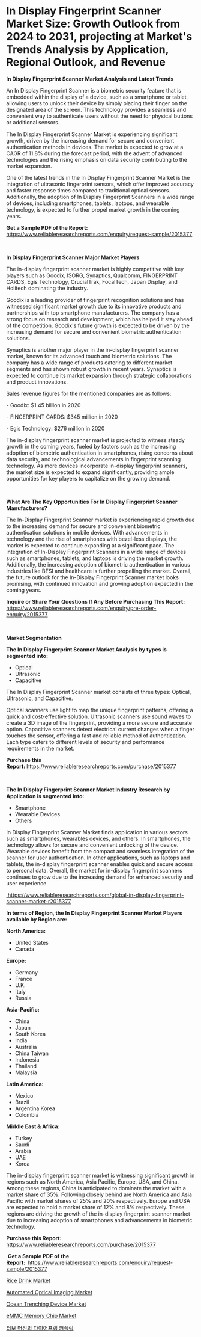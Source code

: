 <p><h1>In Display Fingerprint Scanner Market Size: Growth Outlook from 2024 to 2031, projecting at Market's Trends Analysis by Application, Regional Outlook, and Revenue</h1></p><p><strong>In Display Fingerprint Scanner Market Analysis and Latest Trends</strong></p>
<p><p>An In Display Fingerprint Scanner is a biometric security feature that is embedded within the display of a device, such as a smartphone or tablet, allowing users to unlock their device by simply placing their finger on the designated area of the screen. This technology provides a seamless and convenient way to authenticate users without the need for physical buttons or additional sensors.</p><p>The In Display Fingerprint Scanner Market is experiencing significant growth, driven by the increasing demand for secure and convenient authentication methods in devices. The market is expected to grow at a CAGR of 11.8% during the forecast period, with the advent of advanced technologies and the rising emphasis on data security contributing to the market expansion.</p><p>One of the latest trends in the In Display Fingerprint Scanner Market is the integration of ultrasonic fingerprint sensors, which offer improved accuracy and faster response times compared to traditional optical sensors. Additionally, the adoption of In Display Fingerprint Scanners in a wide range of devices, including smartphones, tablets, laptops, and wearable technology, is expected to further propel market growth in the coming years.</p></p>
<p><strong>Get a Sample PDF of the Report:&nbsp;</strong> <a href="https://www.reliableresearchreports.com/enquiry/request-sample/2015377">https://www.reliableresearchreports.com/enquiry/request-sample/2015377</a></p>
<p>&nbsp;</p>
<p><strong>In Display Fingerprint Scanner Major Market Players</strong></p>
<p><p>The in-display fingerprint scanner market is highly competitive with key players such as Goodix, ISORG, Synaptics, Qualcomm, FINGERPRINT CARDS, Egis Technology, CrucialTrak, FocalTech, Japan Display, and Holitech dominating the industry. </p><p>Goodix is a leading provider of fingerprint recognition solutions and has witnessed significant market growth due to its innovative products and partnerships with top smartphone manufacturers. The company has a strong focus on research and development, which has helped it stay ahead of the competition. Goodix's future growth is expected to be driven by the increasing demand for secure and convenient biometric authentication solutions.</p><p>Synaptics is another major player in the in-display fingerprint scanner market, known for its advanced touch and biometric solutions. The company has a wide range of products catering to different market segments and has shown robust growth in recent years. Synaptics is expected to continue its market expansion through strategic collaborations and product innovations.</p><p>Sales revenue figures for the mentioned companies are as follows: </p><p>- Goodix: $1.45 billion in 2020</p><p>- FINGERPRINT CARDS: $345 million in 2020</p><p>- Egis Technology: $276 million in 2020</p><p>The in-display fingerprint scanner market is projected to witness steady growth in the coming years, fueled by factors such as the increasing adoption of biometric authentication in smartphones, rising concerns about data security, and technological advancements in fingerprint scanning technology. As more devices incorporate in-display fingerprint scanners, the market size is expected to expand significantly, providing ample opportunities for key players to capitalize on the growing demand.</p></p>
<p>&nbsp;</p>
<p><strong>What Are The Key Opportunities For In Display Fingerprint Scanner Manufacturers?</strong></p>
<p><p>The In-Display Fingerprint Scanner market is experiencing rapid growth due to the increasing demand for secure and convenient biometric authentication solutions in mobile devices. With advancements in technology and the rise of smartphones with bezel-less displays, the market is expected to continue expanding at a significant pace. The integration of In-Display Fingerprint Scanners in a wide range of devices such as smartphones, tablets, and laptops is driving the market growth. Additionally, the increasing adoption of biometric authentication in various industries like BFSI and healthcare is further propelling the market. Overall, the future outlook for the In-Display Fingerprint Scanner market looks promising, with continued innovation and growing adoption expected in the coming years.</p></p>
<p><strong>Inquire or Share Your Questions If Any Before Purchasing This Report:</strong> <a href="https://www.reliableresearchreports.com/enquiry/pre-order-enquiry/2015377">https://www.reliableresearchreports.com/enquiry/pre-order-enquiry/2015377</a></p>
<p>&nbsp;</p>
<p><strong>Market Segmentation</strong></p>
<p><strong>The In Display Fingerprint Scanner Market Analysis by types is segmented into:</strong></p>
<p><ul><li>Optical</li><li>Ultrasonic</li><li>Capacitive</li></ul></p>
<p><p>The In Display Fingerprint Scanner market consists of three types: Optical, Ultrasonic, and Capacitive. </p><p>Optical scanners use light to map the unique fingerprint patterns, offering a quick and cost-effective solution. Ultrasonic scanners use sound waves to create a 3D image of the fingerprint, providing a more secure and accurate option. Capacitive scanners detect electrical current changes when a finger touches the sensor, offering a fast and reliable method of authentication. Each type caters to different levels of security and performance requirements in the market.</p></p>
<p><strong>Purchase this Report:&nbsp;</strong><a href="https://www.reliableresearchreports.com/purchase/2015377">https://www.reliableresearchreports.com/purchase/2015377</a></p>
<p>&nbsp;</p>
<p><strong>The In Display Fingerprint Scanner Market Industry Research by Application is segmented into:</strong></p>
<p><ul><li>Smartphone</li><li>Wearable Devices</li><li>Others</li></ul></p>
<p><p>In Display Fingerprint Scanner Market finds application in various sectors such as smartphones, wearables devices, and others. In smartphones, the technology allows for secure and convenient unlocking of the device. Wearable devices benefit from the compact and seamless integration of the scanner for user authentication. In other applications, such as laptops and tablets, the in-display fingerprint scanner enables quick and secure access to personal data. Overall, the market for in-display fingerprint scanners continues to grow due to the increasing demand for enhanced security and user experience.</p></p>
<p><a href="https://www.reliableresearchreports.com/global-in-display-fingerprint-scanner-market-r2015377">&nbsp;https://www.reliableresearchreports.com/global-in-display-fingerprint-scanner-market-r2015377</a></p>
<p><strong>In terms of Region, the In Display Fingerprint Scanner Market Players available by Region are:</strong></p>
<p>
    <p> <strong> North America: </strong>
        <ul>
            <li>United States</li>
            <li>Canada</li>
        </ul>
        </p> 
    <p> <strong> Europe: </strong>
        <ul>
            <li>Germany</li>
            <li>France</li>
            <li>U.K.</li>
            <li>Italy</li>
            <li>Russia</li>
        </ul>
        </p> 
    <p> <strong> Asia-Pacific: </strong>
        <ul>
            <li>China</li>
            <li>Japan</li>
            <li>South Korea</li>
            <li>India</li>
            <li>Australia</li>
            <li>China Taiwan</li>
            <li>Indonesia</li>
            <li>Thailand</li>
            <li>Malaysia</li>
        </ul>
        </p> 
    <p> <strong> Latin America: </strong>
        <ul>
            <li>Mexico</li>
            <li>Brazil</li>
            <li>Argentina Korea</li>
            <li>Colombia</li>
        </ul>
        </p> 
    <p> <strong> Middle East & Africa: </strong>
        <ul>
            <li>Turkey</li>
            <li>Saudi</li>
            <li>Arabia</li>
            <li>UAE</li>
            <li>Korea</li>
        </ul>
    </p>
    </p>
<p><p>The in-display fingerprint scanner market is witnessing significant growth in regions such as North America, Asia Pacific, Europe, USA, and China. Among these regions, China is anticipated to dominate the market with a market share of 35%. Following closely behind are North America and Asia Pacific with market shares of 25% and 20% respectively. Europe and USA are expected to hold a market share of 12% and 8% respectively. These regions are driving the growth of the in-display fingerprint scanner market due to increasing adoption of smartphones and advancements in biometric technology.</p></p>
<p><strong>Purchase this Report: </strong><a href="https://www.reliableresearchreports.com/purchase/2015377">https://www.reliableresearchreports.com/purchase/2015377</a></p>
<p>&nbsp;<strong>Get a Sample PDF of the Report:&nbsp;&nbsp;</strong><a href="https://www.reliableresearchreports.com/enquiry/request-sample/2015377">https://www.reliableresearchreports.com/enquiry/request-sample/2015377</a></p>
<p><strong></strong></p>
<p><p><a href="https://github.com/yemakinde/Market-Research-Report-List-2/blob/main/rice-drink-market.md">Rice Drink Market</a></p><p><a href="https://www.linkedin.com/pulse/automated-optical-imaging-market-size-trends-complete-industry-ynozc">Automated Optical Imaging Market</a></p><p><a href="https://www.linkedin.com/pulse/ocean-trenching-device-market-trends-forecast-competitive-nomnf">Ocean Trenching Device Market</a></p><p><a href="https://github.com/Alonsoolds3wq1d81czn8rbol/Market-Research-Report-List-2/blob/main/emmc-memory-chip-market.md">eMMC Memory Chip Market</a></p><p><a href="https://github.com/TitusBoyer1/Market-Research-Report-List-1/blob/main/261882151990.md">터보 머신의 다이어프램 커플링</a></p></p>